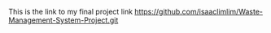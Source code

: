 This is the link to my final project link
https://github.com/isaaclimlim/Waste-Management-System-Project.git
